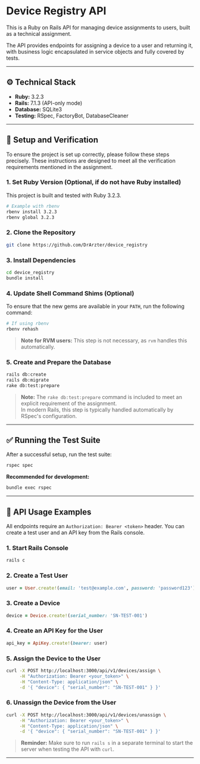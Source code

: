# Device Registry API

This is a Ruby on Rails API for managing device assignments to users, built as a technical assignment.

The API provides endpoints for assigning a device to a user and returning it, with business logic encapsulated in service objects and fully covered by tests.

---

## ⚙️ Technical Stack

- **Ruby:** 3.2.3  
- **Rails:** 7.1.3 (API-only mode)  
- **Database:** SQLite3  
- **Testing:** RSpec, FactoryBot, DatabaseCleaner  

---

## 🚀 Setup and Verification

To ensure the project is set up correctly, please follow these steps precisely. These instructions are designed to meet all the verification requirements mentioned in the assignment.

### 1. Set Ruby Version (Optional, if do not have Ruby installed)

This project is built and tested with Ruby 3.2.3.

```bash
# Example with rbenv
rbenv install 3.2.3
rbenv global 3.2.3
```

### 2. Clone the Repository

```bash
git clone https://github.com/DrArzter/device_registry
```

### 3. Install Dependencies

```bash
cd device_registry
bundle install
```

### 4. Update Shell Command Shims (Optional)

To ensure that the new gems are available in your `PATH`, run the following command:

```bash
# If using rbenv
rbenv rehash
```

> **Note for RVM users:** This step is not necessary, as `rvm` handles this automatically.

### 5. Create and Prepare the Database

```bash
rails db:create
rails db:migrate
rake db:test:prepare
```

> **Note:** The `rake db:test:prepare` command is included to meet an explicit requirement of the assignment.  
> In modern Rails, this step is typically handled automatically by RSpec's configuration.



---

## ✅ Running the Test Suite

After a successful setup, run the test suite:

```bash
rspec spec
```

**Recommended for development:**

```bash
bundle exec rspec
```

---

## 📡 API Usage Examples

All endpoints require an `Authorization: Bearer <token>` header. You can create a test user and an API key from the Rails console.

### 1. Start Rails Console

```bash
rails c
```

### 2. Create a Test User

```ruby
user = User.create!(email: 'test@example.com', password: 'password123')
```

### 3. Create a Device

```ruby
device = Device.create!(serial_number: 'SN-TEST-001')
```

### 4. Create an API Key for the User

```ruby
api_key = ApiKey.create!(bearer: user)
```

### 5. Assign the Device to the User

```bash
curl -X POST http://localhost:3000/api/v1/devices/assign \
     -H "Authorization: Bearer <your_token>" \
     -H "Content-Type: application/json" \
     -d '{ "device": { "serial_number": "SN-TEST-001" } }'
```

### 6. Unassign the Device from the User

```bash
curl -X POST http://localhost:3000/api/v1/devices/unassign \
     -H "Authorization: Bearer <your_token>" \
     -H "Content-Type: application/json" \
     -d '{ "device": { "serial_number": "SN-TEST-001" } }'
```

> **Reminder:** Make sure to run `rails s` in a separate terminal to start the server when testing the API with `curl`.

---
